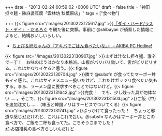 
+++
date = "2013-02-24 00:59:02 +0000 UTC"
draft = false
title = "神田担々麺・陳麻婆豆腐「雲林坊 秋葉原店」"
tags = ["食べ物"]

+++
{{< figure src="/images/20130223125617.jpg"  >}}<a href="https://blog.daruyanagi.jp/entry/2013/02/24/004752">『ダイ・ハード/ラスト・デイ』 - だるろぐ</a> を観た後に突撃。事前に @shibayan が偵察した情報によると、結構おいしいらしい。

<ul>
<li><a href="http://akiba-pc.watch.impress.co.jp/docs/column/chobi/20130219_588302.html">ちょび＆姉ちゃんの『アキバでごはん食べたいな。』 - AKIBA PC Hotline!</a></li>
</ul>{{< figure src="/images/20130223130907.jpg"  >}}まずは汁なし担々麺、激辛で一丁！　お味のほうはかなり本格派。山椒がバリバリ効いて、舌がビリビリする。これはかなりイケると思う。{{< figure src="/images/20130223130704.jpg"  >}}隣で @subsfn が食ってたマーボー丼もイイ感じ。これはサイドメニュー扱いだけど、これだけガッツリ食べたい気もする。まぁ、ラーメン屋に要求すべきことではないけど。{{< figure src="/images/20130223131642.jpg"  >}}完食！　でも、少し残った具が勿体ない……。そこで、{{< figure src="/images/20130223131503.jpg"  >}}ご飯（中）を追加注文し……（味玉と韓国ノリはサービスでついてくる）{{< figure src="/images/20130223131741.jpg"  >}}ぶっかけて食ったった！　ちょっと邪道な感じ<a href="#f-ba4f0ba8" name="fn-ba4f0ba8" title="お店推奨の食べ方らしいんだけど">*1</a>だけれど、これはこれで旨い。@subsfn なんかはマーボー丼とこの食べ方で、ご飯を二杯も食ってた。ごちそうさまでした！
<div class="footnote">
<a href="#fn-ba4f0ba8" name="f-ba4f0ba8" class="footnote-number">*1</a><span class="footnote-delimiter">:</span><span class="footnote-text">お店推奨の食べ方らしいんだけど</span>
</div>

